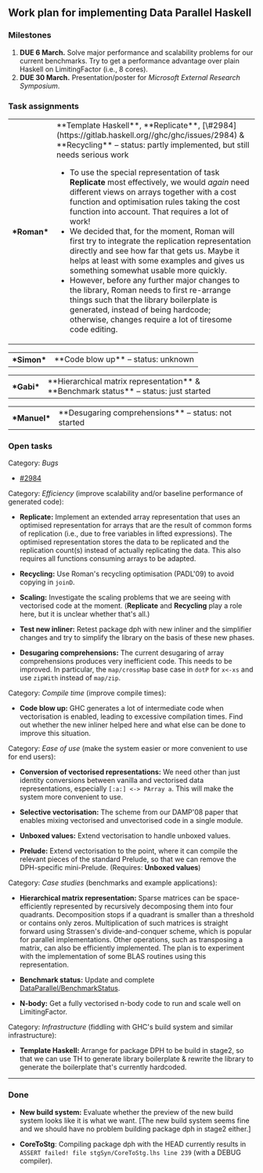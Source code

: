 ## Work plan for implementing Data Parallel Haskell

### Milestones

1. **DUE 6 March.** Solve major performance and scalability problems for our current benchmarks.  Try to get a performance advantage over plain Haskell on LimitingFactor (i.e., 8 cores).
1. **DUE 30 March.** Presentation/poster for *Microsoft External Research Symposium*.

### Task assignments

<table><tr><th>*Roman*</th>
<td>**Template Haskell**, **Replicate**, [\#2984](https://gitlab.haskell.org//ghc/ghc/issues/2984) & **Recycling**
– status: partly implemented, but still needs serious work

- To use the special representation of task **Replicate** most effectively, we would *again* need different views on arrays together with a cost function and optimisation rules taking the cost function into account.  That requires a lot of work!
- We decided that, for the moment, Roman will first try to integrate the replication representation directly and see how far that gets us.  Maybe it helps at least with some examples and gives us something somewhat usable more quickly.
- However, before any further major changes to the library, Roman needs to first re-arrange things such that the library boilerplate is generated, instead of being hardcode; otherwise, changes require a lot of tiresome code editing.  

</td></tr></table>

<table><tr><th>*Simon*</th>
<td>**Code blow up**
– status: unknown
</td></tr></table>

<table><tr><th>*Gabi*</th>
<td>**Hierarchical matrix representation** & **Benchmark status**
– status: just started
</td></tr></table>

<table><tr><th>*Manuel*</th>
<td>**Desugaring comprehensions**
– status: not started
</td></tr></table>

### Open tasks


Category: *Bugs*

- [\#2984](https://gitlab.haskell.org//ghc/ghc/issues/2984)


Category: *Efficiency* (improve scalability and/or baseline performance of generated code):

- **Replicate:** Implement an extended array representation that uses an optimised representation for arrays that are the result of common forms of replication (i.e., due to free variables in lifted expressions).  The optimised representation stores the data to be replicated and the replication count(s) instead of actually replicating the data.  This also requires all functions consuming arrays to be adapted.

- **Recycling:** Use Roman's recycling optimisation (PADL'09) to avoid copying in `joinD`.

- **Scaling:** Investigate the scaling problems that we are seeing with vectorised code at the moment.  (**Replicate** and **Recycling** play a role here, but it is unclear whether that's all.)

- **Test new inliner:** Retest package dph with new inliner and the simplifier changes and try to simplify the library on the basis of these new phases.

- **Desugaring comprehensions:** The current desugaring of array comprehensions produces very inefficient code.  This needs to be improved.  In particular, the `map/crossMap` base case in `dotP` for `x<-xs` and use `zipWith` instead of `map/zip`.


Category:  *Compile time* (improve compile times):

- **Code blow up:** GHC generates a lot of intermediate code when vectorisation is enabled, leading to excessive compilation times.  Find out whether the new inliner helped here and what else can be done to improve this situation.


Category: *Ease of use* (make the system easier or more convenient to use for end users):

- **Conversion of vectorised representations:** We need other than just identity conversions between vanilla and vectorised data representations, especially `[:a:] <-> PArray a`.  This will make the system more convenient to use.

- **Selective vectorisation:** The scheme from our DAMP'08 paper that enables mixing vectorised and unvectorised code in a single module.

- **Unboxed values:** Extend vectorisation to handle unboxed values.

- **Prelude:** Extend vectorisation to the point, where it can compile the relevant pieces of the standard Prelude, so that we can remove the DPH-specific mini-Prelude.  (Requires: **Unboxed values**)


Category: *Case studies* (benchmarks and example applications):

- **Hierarchical matrix representation:** Sparse matrices can be space-efficiently represented by recursively decomposing them into four quadrants.  Decomposition stops if a quadrant is smaller than a threshold or contains only zeros.  Multiplication of such matrices is straight forward using Strassen's divide-and-conquer scheme, which is popular for parallel implementations.  Other operations, such as transposing a matrix, can also be efficiently implemented.  The plan is to experiment with the implementation of some BLAS routines using this representation.

- **Benchmark status:** Update and complete [DataParallel/BenchmarkStatus](data-parallel/benchmark-status).

- **N-body:** Get a fully vectorised n-body code to run and scale well on LimitingFactor.


Category: *Infrastructure* (fiddling with GHC's build system and similar infrastructure):

- **Template Haskell:** Arrange for package DPH to be build in stage2, so that we can use TH to generate library boilerplate & rewrite the library to generate the boilerplate that's currently hardcoded.

---

### Done

- **New build system:** Evaluate whether the preview of the new build system looks like it is what we want.  \[The new build system seems fine and we should have no problem building package dph in stage2 either.\]

- **CoreToStg**: Compiling package dph with the HEAD currently results in `ASSERT failed! file stgSyn/CoreToStg.lhs line 239` (with a DEBUG compiler).
